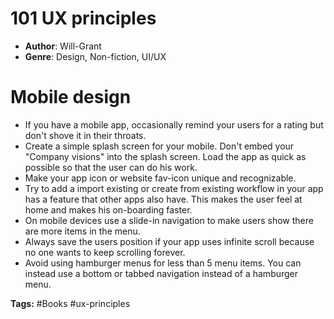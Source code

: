 # 101 UX principles
- **Author**: Will-Grant
- **Genre**: Design, Non-fiction, UI/UX 

# Mobile design
- If you have a mobile app, occasionally remind your users for a rating but don't shove it in their throats.
- Create a simple splash screen for your mobile. Don't embed your "Company visions" into the splash screen. Load the app as quick as possible so that the user can do his work.
- Make your app icon or website fav-icon unique and recognizable.
- Try to add a import existing or create from existing workflow in your app has a feature that other apps also have. This makes the user feel at home and makes his on-boarding faster.
- On mobile devices use a slide-in navigation to make users show there are more items in the menu.
- Always save the users position if your app uses infinite scroll because no one wants to keep scrolling forever. 
- Avoid using hamburger menus for less than 5 menu items. You can instead use a bottom or tabbed navigation instead of a hamburger menu.

**Tags:** #Books #ux-principles